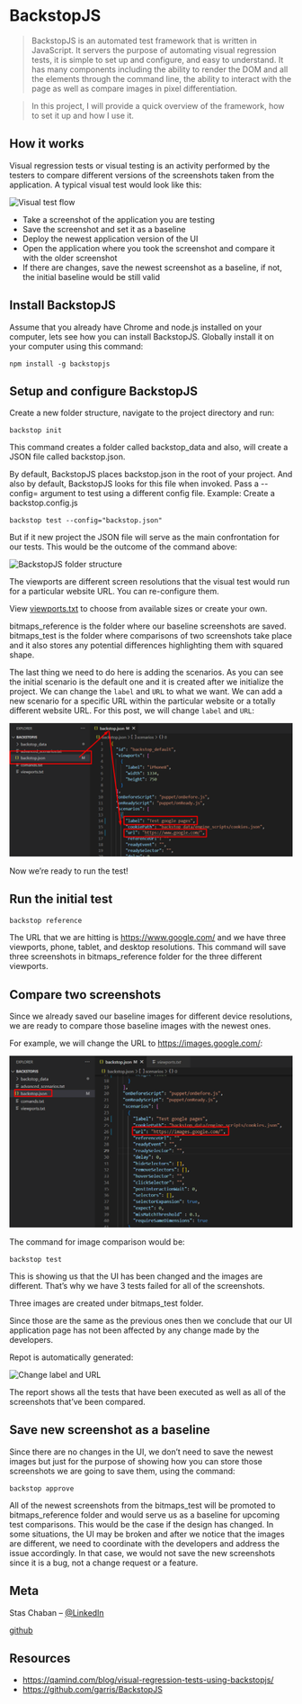 # BackstopJS
> BackstopJS is an automated test framework that is written in JavaScript. It servers the purpose of automating visual regression tests, it is simple to set up and configure, and easy to understand. It has many components including the ability to render the DOM and all the elements through the command line, the ability to interact with the page as well as compare images in pixel differentiation.

> In this project, I will provide a quick overview of the framework, how to set it up and how I use it.

## How it works
Visual regression tests or visual testing is an activity performed by the testers to compare different versions of the screenshots taken from the application. A typical visual test would look like this:

![Visual test flow](https://wki5a3.n3cdn1.secureserver.net/wp-content/uploads/2021/02/basckstopjs.png)

* Take a screenshot of the application you are testing
* Save the screenshot and set it as a baseline
* Deploy the newest application version of the UI
* Open the application where you took the screenshot and compare it with the older screenshot
* If there are changes, save the newest screenshot as a baseline, if not, the initial baseline would be still valid

## Install BackstopJS
Assume that you already have Chrome and node.js installed on your computer, lets see how you can install BackstopJS. Globally install it on your computer using this command:
```
npm install -g backstopjs
```

## Setup and configure BackstopJS
Create a new folder structure, navigate to the project directory and run:
```
backstop init
```
This command creates a folder called backstop_data and also, will create a JSON file called backstop.json.

By default, BackstopJS places backstop.json in the root of your project. And also by default, BackstopJS looks for this file when invoked.
Pass a --config=<configFilePathStr> argument to test using a different config file.
Example: Create a backstop.config.js
```
backstop test --config="backstop.json"
```
But if it new project the JSON file will serve as the main confrontation for our tests. This would be the outcome of the command above:

![BackstopJS folder structure](https://wki5a3.n3cdn1.secureserver.net/wp-content/uploads/2021/02/2021-02-01-12_15_20-Untitled-Workspace-Visual-Studio-Code.png)

The viewports are different screen resolutions that the visual test would run for a particular website URL. You can re-configure them.

View [viewports.txt](https://github.com/chabanstas/BackstopJS/blob/main/viewports.txt) to choose from available sizes or create your own.

bitmaps_reference is the folder where our baseline screenshots are saved. 
bitmaps_test is the folder where comparisons of two screenshots take place and it also stores any potential differences highlighting them with squared shape.

The last thing we need to do here is adding the scenarios. 
As you can see the initial scenario is the default one and it is created after we initialize the project. 
We can change the `label` and `URL` to what we want. 
We can add a new scenario for a specific URL within the particular website or a totally different website URL. For this post, we will change `label` and `URL`:

![Change label and URL](https://github.com/chabanstas/BackstopJS/blob/main/screenshots/Screenshot_22.png)

Now we’re ready to run the test!

## Run the initial test
```
backstop reference
```
The URL that we are hitting is https://www.google.com/ and we have three viewports, phone, tablet, and desktop resolutions. This command will save three screenshots in bitmaps_reference folder for the three different viewports.
  
## Compare two screenshots
Since we already saved our baseline images for different device resolutions, we are ready to compare those baseline images with the newest ones. 

For example, we will change the URL to https://images.google.com/:

![Change label and URL](https://github.com/chabanstas/BackstopJS/blob/main/screenshots/Screenshot_23.png)

The command for image comparison would be:
```
backstop test
```

This is showing us that the UI has been changed and the images are different. That’s why we have 3 tests failed for all of the screenshots.

Three images are created under bitmaps_test folder.
  
Since those are the same as the previous ones then we conclude that our UI application page has not been affected by any change made by the developers.
  
Repot is automatically generated:
  
![Change label and URL](https://wki5a3.n3cdn1.secureserver.net/wp-content/uploads/2021/02/image-3-1024x480.png)
  
The report shows all the tests that have been executed as well as all of the screenshots that’ve been compared.
  
## Save new screenshot as a baseline
  
Since there are no changes in the UI, we don’t need to save the newest images but just for the purpose of showing how you can store those screenshots we are going to save them, using the command:
```
backstop approve
```
  
All of the newest screenshots from the bitmaps_test will be promoted to bitmaps_reference folder and would serve us as a baseline for upcoming test comparisons. This would be the case if the design has changed. In some situations, the UI may be broken and after we notice that the images are different, we need to coordinate with the developers and address the issue accordingly. In that case, we would not save the new screenshots since it is a bug, not a change request or a feature.
  
## Meta
Stas Chaban – [@LinkedIn](https://www.linkedin.com/in/stanislav-chaban/)
  
[github](https://github.com/chabanstas)

## Resources
  
* https://qamind.com/blog/visual-regression-tests-using-backstopjs/
* https://github.com/garris/BackstopJS
